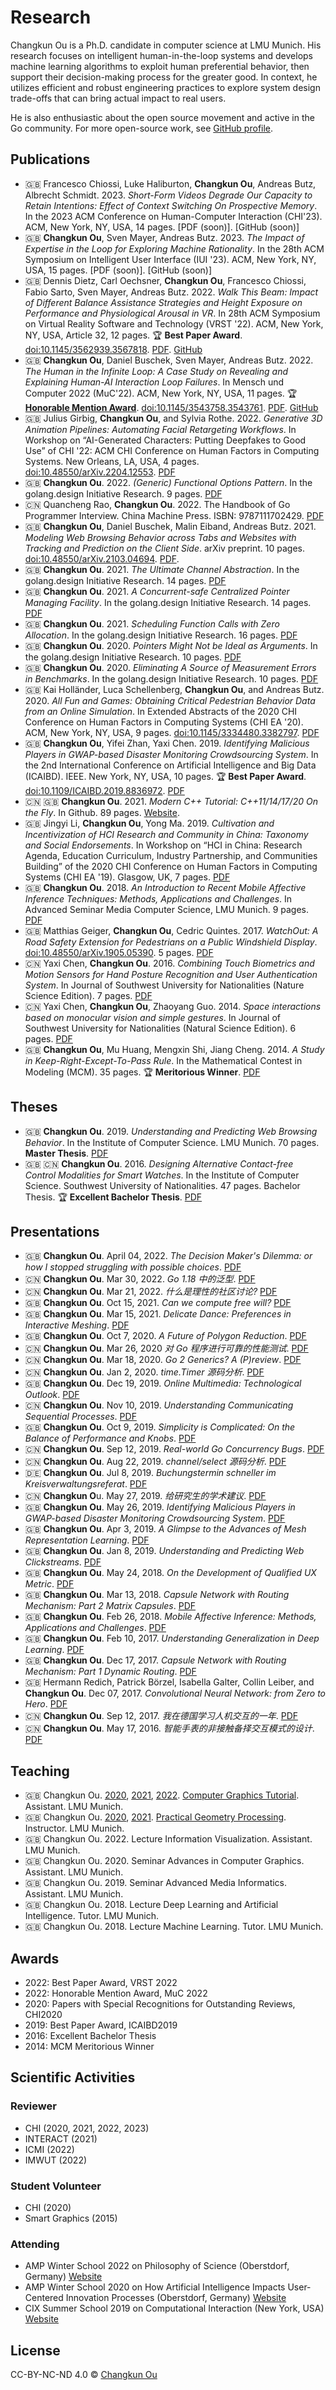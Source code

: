 # Research

<!--begin-->

Changkun Ou is a Ph.D. candidate in computer science at LMU Munich. His research focuses on intelligent human-in-the-loop systems and develops machine learning algorithms to exploit human preferential behavior, then support their decision-making process for the greater good. In context, he utilizes efficient and robust engineering practices to explore system design trade-offs that can bring actual impact to real users.

He is also enthusiastic about the open source movement and active in the Go community. For more open-source work, see [GitHub profile](https://github.com/changkun).

## Publications

- 🇬🇧 Francesco Chiossi, Luke Haliburton, **Changkun Ou**, Andreas Butz, Albrecht Schmidt. 2023. _Short-Form Videos Degrade Our Capacity to Retain Intentions: Effect of Context Switching On Prospective Memory_. In the 2023 ACM Conference on Human-Computer Interaction (CHI'23). ACM, New York, NY, USA, 14 pages. [PDF (soon)]. [GitHub (soon)]
- 🇬🇧 **Changkun Ou**, Sven Mayer, Andreas Butz. 2023. _The Impact of Expertise in the Loop for Exploring Machine Rationality_. In the 28th ACM Symposium on Intelligent User Interface (IUI '23). ACM, New York, NY, USA, 15 pages. [PDF (soon)]. [GitHub (soon)]
- 🇬🇧 Dennis Dietz, Carl Oechsner, **Changkun Ou**, Francesco Chiossi, Fabio Sarto, Sven Mayer, Andreas Butz. 2022. _Walk This Beam: Impact of Different Balance Assistance Strategies and Height Exposure on Performance and Physiological Arousal in VR_. In 28th ACM Symposium on Virtual Reality Software and Technology (VRST '22). ACM, New York, NY, USA, Article 32, 12 pages. 🏆 **Best Paper Award**. [doi:10.1145/3562939.3567818](https://doi.org/10.1145/3562939.3567818). [PDF](https://changkun.de/paper/slackline.pdf). [GitHub](https://github.com/mimuc/walk-this-beam)
- 🇬🇧 **Changkun Ou**, Daniel Buschek, Sven Mayer, Andreas Butz. 2022. _The Human in the Infinite Loop: A Case Study on Revealing and Explaining Human-AI Interaction Loop Failures_. In Mensch und Computer 2022 (MuC'22). ACM, New York, NY, USA, 11 pages. 🏆 **[Honorable Mention Award](https://changkun.de/paper/infloop-cert.pdf)**. [doi:10.1145/3543758.3543761](https://doi.org/10.1145/3543758.3543761). [PDF](https://changkun.de/paper/infloop.pdf). [GitHub](https://github.com/changkun/infloop)
- 🇬🇧 Julius Girbig, **Changkun Ou**, and Sylvia Rothe. 2022. _Generative 3D Animation Pipelines: Automating Facial Retargeting Workflows_. In Workshop on “AI-Generated Characters: Putting Deepfakes to Good Use” of CHI '22: ACM CHI Conference on Human Factors in Computing Systems. New Orleans, LA, USA, 4 pages. [doi:10.48550/arXiv.2204.12553](https://doi.org/10.48550/arXiv.2204.12553). [PDF](https://changkun.de/paper/deepfake.pdf)
- 🇬🇧 **Changkun Ou**. 2022. _(Generic) Functional Options Pattern_. In the golang.design Initiative Research. 9 pages. [PDF](https://golang.design/research/generic-option.pdf)
- 🇨🇳 Quancheng Rao, **Changkun Ou**. 2022. The Handbook of Go Programmer Interview. China Machine Press. ISBN: 9787111702429. [PDF](https://golang.design/go-questions/)
- 🇬🇧 **Changkun Ou**, Daniel Buschek, Malin Eiband, Andreas Butz. 2021. _Modeling Web Browsing Behavior across Tabs and Websites with Tracking and Prediction on the Client Side_. arXiv preprint. 10 pages. [doi:10.48550/arXiv.2103.04694](https://doi.org/10.48550/arXiv.2103.04694). [PDF](https://arxiv.org/abs/2103.04694).
- 🇬🇧 **Changkun Ou**. 2021. _The Ultimate Channel Abstraction_. In the golang.design Initiative Research. 14 pages. [PDF](https://golang.design/research/ultimate-channel.pdf)
- 🇬🇧 **Changkun Ou**. 2021. _A Concurrent-safe Centralized Pointer Managing Facility_. In the golang.design Initiative Research. 14 pages. [PDF](https://golang.design/research/cgo-handle.pdf)
- 🇬🇧 **Changkun Ou**. 2021. _Scheduling Function Calls with Zero Allocation_. In the golang.design Initiative Research. 16 pages. [PDF](https://golang.design/research/zero-alloc-call-sched.pdf)
- 🇬🇧 **Changkun Ou**. 2020. _Pointers Might Not be Ideal as Arguments_. In the golang.design Initiative Research. 10 pages. [PDF](https://golang.design/research/pointer-params.pdf)
- 🇬🇧 **Changkun Ou**. 2020. _Eliminating A Source of Measurement Errors in Benchmarks_. In the golang.design Initiative Research. 10 pages. [PDF](https://golang.design/research/bench-time.pdf)
- 🇬🇧 Kai Holländer, Luca Schellenberg, **Changkun Ou**, and Andreas Butz. 2020. _All Fun and Games: Obtaining Critical Pedestrian Behavior Data from an Online Simulation_. In Extended Abstracts of the 2020 CHI Conference on Human Factors in Computing Systems (CHI EA '20). ACM, New York, NY, USA, 9 pages. [doi:10.1145/3334480.3382797](https://doi.org/10.1145/3334480.3382797). [PDF](https://changkun.de/paper/fungame.pdf)
- 🇬🇧 **Changkun Ou**, Yifei Zhan, Yaxi Chen. 2019. _Identifying Malicious Players in GWAP-based Disaster Monitoring Crowdsourcing System_. In the 2nd International Conference on Artificial Intelligence and Big Data (ICAIBD). IEEE. New York, NY, USA, 10 pages. 🏆 **Best Paper Award**. [doi:10.1109/ICAIBD.2019.8836972](https://doi.org/10.1109/ICAIBD.2019.8836972). [PDF](https://changkun.de/paper/gwap.pdf)
- 🇨🇳 🇬🇧 **Changkun Ou**. 2021. _Modern C++ Tutorial: C++11/14/17/20 On the Fly_. In Github. 89 pages. [Website](https://changkun.de/modern-cpp).
- 🇬🇧 Jingyi Li, **Changkun Ou**, Yong Ma. 2019. _Cultivation and Incentivization of HCI Research and Community in China: Taxonomy and Social Endorsements_. In Workshop on “HCI in China: Research Agenda, Education Curriculum, Industry Partnership, and Communities Building” of the 2020 CHI Conference on Human Factors in Computing Systems (CHI EA '19). Glasgow, UK, 7 pages. [PDF](https://changkun.de/paper/china.pdf)
- 🇬🇧 **Changkun Ou**. 2018. _An Introduction to Recent Mobile Affective Inference Techniques: Methods, Applications and Challenges_. In Advanced Seminar Media Computer Science, LMU Munich. 9 pages. [PDF](https://changkun.de/paper/emotions.pdf)
- 🇬🇧 Matthias Geiger, **Changkun Ou**, Cedric Quintes. 2017. _WatchOut: A Road Safety Extension for Pedestrians on a Public Windshield Display_. [doi:10.48550/arXiv.1905.05390](https://doi.org/10.48550/arXiv.1905.05390). 5 pages. [PDF](https://changkun.de/paper/watchout.pdf)
- 🇨🇳 Yaxi Chen, **Changkun Ou**. 2016. _Combining Touch Biometrics and Motion Sensors for Hand Posture Recognition and User Authentication System_. In Journal of Southwest University for Nationalities (Nature Science Edition). 7 pages. [PDF](https://changkun.de/paper/touchbio.pdf)
- 🇨🇳 Yaxi Chen, **Changkun Ou**, Zhaoyang Guo. 2014. _Space interactions based on monocular vision and simple gestures_. In Journal of Southwest University for Nationalities (Natural Science Edition). 6 pages. [PDF](https://changkun.de/paper/monocam.pdf)
- 🇬🇧 **Changkun Ou**, Mu Huang, Mengxin Shi, Jiang Cheng. 2014. _A Study in Keep-Right-Except-To-Pass Rule_. In the Mathematical Contest in Modeling (MCM). 35 pages. 🏆 **Meritorious Winner**. [PDF](https://changkun.de/paper/keepright.pdf)

## Theses

- 🇬🇧 **Changkun Ou**. 2019. _Understanding and Predicting Web Browsing Behavior_. In the Institute of Computer Science. LMU Munich. 70 pages. **Master Thesis**. [PDF](https://changkun.de/thesis/master.pdf)
- 🇬🇧 🇨🇳 **Changkun Ou**. 2016. _Designing Alternative Contact-free Control Modalities for Smart Watches_. In the Institute of Computer Science. Southwest University of Nationalities. 47 pages. Bachelor Thesis. 🏆 **Excellent Bachelor Thesis**. [PDF](https://changkun.de/thesis/bachelor.pdf)

## Presentations

- 🇬🇧 **Changkun Ou**. April 04, 2022. _The Decision Maker's Dilemma: or how I stopped struggling with possible choices_. [PDF](https://changkun.de/talk/dilemma.pdf)
- 🇨🇳 **Changkun Ou**. Mar 30, 2022. _Go 1.18 中的泛型_. [PDF](https://changkun.de/talk/generics118.pdf)
- 🇨🇳 **Changkun Ou**. Mar 21, 2022. _什么是理性的社区讨论?_ [PDF](https://changkun.de/talk/rational.pdf)
- 🇬🇧 **Changkun Ou**. Oct 15, 2021. _Can we compute free will?_ [PDF](https://changkun.de/talk/polyred6fold.pdf)
- 🇬🇧 **Changkun Ou**. Mar 15, 2021. _Delicate Dance: Preferences in Interactive Meshing_. [PDF](https://changkun.de/talk/polyred5star.pdf)
- 🇬🇧 **Changkun Ou**. Oct 7, 2020. _A Future of Polygon Reduction_. [PDF](https://changkun.de/talk/polyred4us.pdf)
- 🇨🇳 **Changkun Ou**. Mar 26, 2020 _对 Go 程序进行可靠的性能测试_. [PDF](https://changkun.de/talk/gobench.pdf)
- 🇨🇳 **Changkun Ou**. Mar 18, 2020. _Go 2 Generics? A (P)review_. [PDF](https://changkun.de/talk/go2generics.pdf)
- 🇨🇳 **Changkun Ou**. Jan 2, 2020. _time.Timer 源码分析_. [PDF](https://changkun.de/talk/timer.pdf)
- 🇬🇧 **Changkun Ou**. Dec 19, 2019. _Online Multimedia: Technological Outlook_. [PDF](https://changkun.de/talk/omm9.pdf)
- 🇨🇳 **Changkun Ou**. Nov 10, 2019. _Understanding Communicating Sequential Processes_. [PDF](https://changkun.de/talk/csp.pdf)
- 🇬🇧 **Changkun Ou**. Oct 9, 2019. _Simplicity is Complicated: On the Balance of Performance and Knobs_. [PDF](https://changkun.de/talk/polyred2what.pdf)
- 🇨🇳 **Changkun Ou**. Sep 12, 2019. _Real-world Go Concurrency Bugs_. [PDF](https://changkun.de/talk/bug.pdf)
- 🇨🇳 **Changkun Ou**. Aug 22, 2019. _channel/select 源码分析_. [PDF](https://changkun.de/talk/channel.pdf)
- 🇩🇪 **Changkun Ou**. Jul 8, 2019. _Buchungstermin schneller im Kreisverwaltungsreferat_. [PDF](https://changkun.de/talk/kvr.pdf)
- 🇨🇳 **Changkun O**u. May 27, 2019. _给研究生的学术建议_. [PDF](https://changkun.de/talk/swunadvice.pdf)
- 🇬🇧 **Changkun Ou**. May 26, 2019. _Identifying Malicious Players in GWAP-based Disaster Monitoring Crowdsourcing System_. [PDF](https://changkun.de/talk/gwap.pdf)
- 🇬🇧 **Changkun Ou**. Apr 3, 2019. _A Glimpse to the Advances of Mesh Representation Learning_. [PDF](https://changkun.de/talk/polyred1step.pdf)
- 🇬🇧 **Changkun Ou**. Jan 8, 2019. _Understanding and Predicting Web Clickstreams_. [PDF](https://changkun.de/talk/master.pdf)
- 🇬🇧 **Changkun Ou**. May 24, 2018. _On the Development of Qualified UX Metric_. [PDF](https://changkun.de/talk/qux.pdf)
- 🇬🇧 **Changkun Ou**. Mar 13, 2018. _Capsule Network with Routing Mechanism: Part 2 Matrix Capsules_. [PDF](https://changkun.de/talk/capsnet2.pdf)
- 🇬🇧 **Changkun Ou**. Feb 26, 2018. _Mobile Affective Inference: Methods, Applications and Challenges_. [PDF](https://changkun.de/talk/emotions.pdf)
- 🇬🇧 **Changkun Ou**. Feb 10, 2017. _Understanding Generalization in Deep Learning_. [PDF](https://changkun.de/talk/generalization.pdf)
- 🇬🇧 **Changkun Ou**. Dec 17, 2017. _Capsule Network with Routing Mechanism: Part 1 Dynamic Routing_. [PDF](https://changkun.de/talk/capsnet1.pdf)
- 🇬🇧 Hermann Redich, Patrick Börzel, Isabella Galter, Collin Leiber, and **Changkun Ou**. Dec 07, 2017. _Convolutional Neural Network: from Zero to Hero_. [PDF](https://changkun.de/talk/cnn.pdf)
- 🇨🇳 **Changkun Ou**. Sep 12, 2017. _我在德国学习人机交互的一年_. [PDF](https://changkun.de/talk/lmuhci.pdf)
- 🇨🇳 **Changkun Ou**. May 17, 2016. _智能手表的非接触备择交互模式的设计_. [PDF](https://changkun.de/talk/bachelor.pdf)

## Teaching

- 🇬🇧 Changkun Ou. [2020](https://changkun.de/teach/cg1/2020), [2021](https://changkun.de/teach/cg1/2021), [2022](https://changkun.de/teach/cg1/2022/). [Computer Graphics Tutorial](http://mimuc.de/cg1). Assistant. LMU Munich.
- 🇬🇧 Changkun Ou. [2020](https://changkun.de/teach/gp/2020), [2021](https://changkun.de/teach/gp/2020). [Practical Geometry Processing](https://mimuc.de/gp). Instructor. LMU Munich.
- 🇬🇧 Changkun Ou. 2022. Lecture Information Visualization. Assistant. LMU Munich.
- 🇬🇧 Changkun Ou. 2020. Seminar Advances in Computer Graphics. Assistant. LMU Munich.
- 🇬🇧 Changkun Ou. 2019. Seminar Advanced Media Informatics. Assistant. LMU Munich.
- 🇬🇧 Changkun Ou. 2018. Lecture Deep Learning and Artificial Intelligence. Tutor. LMU Munich.
- 🇬🇧 Changkun Ou. 2018. Lecture Machine Learning. Tutor. LMU Munich.

## Awards

- 2022: Best Paper Award, VRST 2022
- 2022: Honorable Mention Award, MuC 2022
- 2020: Papers with Special Recognitions for Outstanding Reviews, CHI2020
- 2019: Best Paper Award, ICAIBD2019
- 2016: Excellent Bachelor Thesis
- 2014: MCM Meritorious Winner

## Scientific Activities

### Reviewer

- CHI (2020, 2021, 2022, 2023)
- INTERACT (2021)
- ICMI (2022)
- IMWUT (2022)

### Student Volunteer

- CHI (2020)
- Smart Graphics (2015)

### Attending

- AMP Winter School 2022 on Philosophy of Science (Oberstdorf, Germany) [Website](https://amp.ubicomp.net/events/winter-school-2022/)
- AMP Winter School 2020 on How Artificial Intelligence Impacts User-Centered Innovation Processes (Oberstdorf, Germany) [Website](https://amp.ubicomp.net/events/winter-school-2020/)
- CIX Summer School 2019 on Computational Interaction (New York, USA) [Website](https://computationalhci2019.com/)

<!--end-->

## License

CC-BY-NC-ND 4.0 &copy; [Changkun Ou](https://changkun.de)
